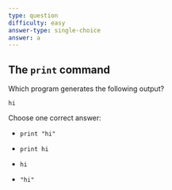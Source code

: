 ```yaml
---
type: question
difficulty: easy
answer-type: single-choice
answer: a
---
```


## The `print` command

Which program generates the following output?

```
hi
```

Choose one correct answer:

- ```evy
  print "hi"
  ```
- ```evy
  print hi
  ```
- ```evy
  hi
  ```
- ```evy
  "hi"
  ```
